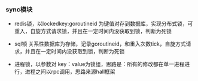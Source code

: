 ### sync模块

* redis锁，以lockedkey:goroutineid 为键值对存到数据库，实现分布式锁，可重入，自旋方式请求锁，并且在一定时间内没获取到锁，判断为死锁

* sql锁 关系性数据库为存储，记录goroutineid，和重入次数tick，自旋方式请求，并且在一定时间内没获取到锁，判断为死锁

* 进程锁，以参数对 key：value为锁组，思路是：所有的修改都在单一进程进行，进程之间以rpc调用，思路来源hall框架